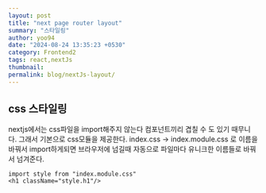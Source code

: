 ```yaml
---
layout: post
title: "next page router layout"
summary: "스타일링"
author: yoo94
date: "2024-08-24 13:35:23 +0530"
category: Frontend2
tags: react,nextJs
thumbnail:
permalink: blog/nextJs-layout/
---
```


## css 스타일링

nextjs에서는 css파일을 import해주지 않는다 컴포넌트끼리 겹칠 수 도 있기 때무니다.
그래서 기본으로 css모듈을 제공한다.
index.css -> index.module.css 로 이름을 바꿔서 import하게되면
브라우저에 넘길때 자동으로 파일마다 유니크한 이름들로 바꿔서 넘겨준다.

```text
import style from "index.module.css"
<h1 className="style.h1"/>
```
